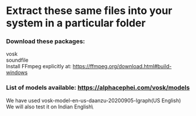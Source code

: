 # Extract these same files into your system in a particular folder

### Download these packages:
vosk\
soundfile\
Install FFmpeg explicitly at: https://ffmpeg.org/download.html#build-windows

### List of models available: https://alphacephei.com/vosk/models
We have used vosk-model-en-us-daanzu-20200905-lgraph(US English)\
We will also test it on Indian English\



